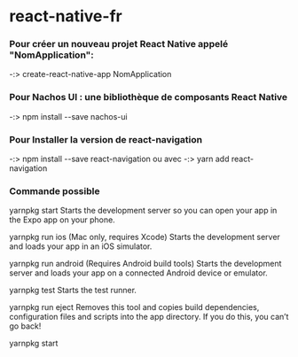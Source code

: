 # react-native-fr

### Pour créer un nouveau projet React Native appelé "NomApplication":

-:> create-react-native-app NomApplication

 

### Pour Nachos UI : une bibliothèque de composants React Native 

-:> npm install --save nachos-ui


### Pour Installer la version de react-navigation 

-:> npm install --save react-navigation
ou avec 
-:>  yarn add react-navigation


### Commande possible

  yarnpkg start
    Starts the development server so you can open your app in the Expo
    app on your phone.

  yarnpkg run ios
    (Mac only, requires Xcode)
    Starts the development server and loads your app in an iOS simulator.

  yarnpkg run android
    (Requires Android build tools)
    Starts the development server and loads your app on a connected Android
    device or emulator.

  yarnpkg test
    Starts the test runner.

  yarnpkg run eject
    Removes this tool and copies build dependencies, configuration files
    and scripts into the app directory. If you do this, you can’t go back!

  yarnpkg start

